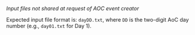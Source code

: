 *Input files not shared at request of AOC event creator*

Expected input file format is: `dayDD.txt`, where `DD` is the two-digit AoC day number (e.g., `day01.txt` for Day 1).
